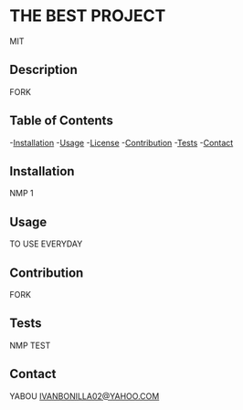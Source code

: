 # THE BEST PROJECT
  MIT
## Description
  FORK
## Table of Contents
-[Installation](#installation)
-[Usage](#usage)
-[License](#license)
-[Contribution](#contrubution)
-[Tests](#tests)
-[Contact](#contact)

## Installation
  NMP 1
## Usage
  TO USE EVERYDAY
## Contribution
  FORK
## Tests
  NMP TEST
## Contact
  YABOU
  IVANBONILLA02@YAHOO.COM

